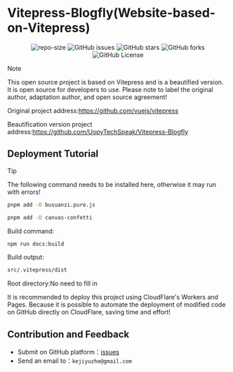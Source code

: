# Vitepress-Blogfly(Website-based-on-Vitepress)

<p align="center" class="shields">
   <a href="https://img.shields.io/github/repo-size/UopyTechSpeak/Website-based-on-Vitepress?color=fa0" style="text-decoration:none"><img src="https://img.shields.io/github/repo-size/UopyTechSpeak/Website-based-on-Vitepress?color=fa0" alt="repo-size"/></a>
  <a href="https://github.com/UopyTechSpeak/Vitepress-Blogfly/issues" style="text-decoration:none"><img src="https://img.shields.io/github/issues/UopyTechSpeak/Vitepress-Blogfly.svg" alt="GitHub issues"/></a>
  <a href="https://github.com/UopyTechSpeak/Vitepress-Blogfly/stargazers" style="text-decoration:none"><img src="https://img.shields.io/github/stars/UopyTechSpeak/Vitepress-Blogfly.svg" alt="GitHub stars"/></a>
  <a href="https://github.com/UopyTechSpeak/Vitepress-Blogfly/network" style="text-decoration:none">
    <img src="https://img.shields.io/github/forks/UopyTechSpeak/Vitepress-Blogfly.svg" alt="GitHub forks"/></a>
  
  <a href="https://github.com/UopyTechSpeak/Vitepress-Blogfly/blob/master/LICENSE" style="text-decoration:none">
    <img src="https://img.shields.io/github/license/UopyTechSpeak/Vitepress-Blogfly" alt="GitHub License"/></a>
    
</p>

> [!NOTE]  
> This open source project is based on Vitepress and is a beautified version. It is open source for developers to use. Please note to label the original author, adaptation author, and open source agreement!
>
> Original project address:https://github.com/vuejs/vitepress
> 
> Beautification version project address:https://github.com/UopyTechSpeak/Vitepress-Blogfly

## Deployment Tutorial

> [!TIP]
> The following command needs to be installed here, otherwise it may run with errors!
> ```bash
> pnpm add -D busuanzi.pure.js
> ```
> ```bash
> pnpm add -D canvas-confetti
> ```

Build command:

```bash
npm run docs:build
```

Build output:
```bash
src/.vitepress/dist
```
Root directory:No need to fill in

It is recommended to deploy this project using CloudFlare's Workers and Pages. Because it is possible to automate the deployment of modified code on GitHub directly on CloudFlare, saving time and effort!

## Contribution and Feedback

- Submit on GitHub platform：[issues](https://github.com/UopyTechSpeak/Vitepress-Blogfly/issues)
- Send an email to：`kejiyuzhe@gmail.com`
